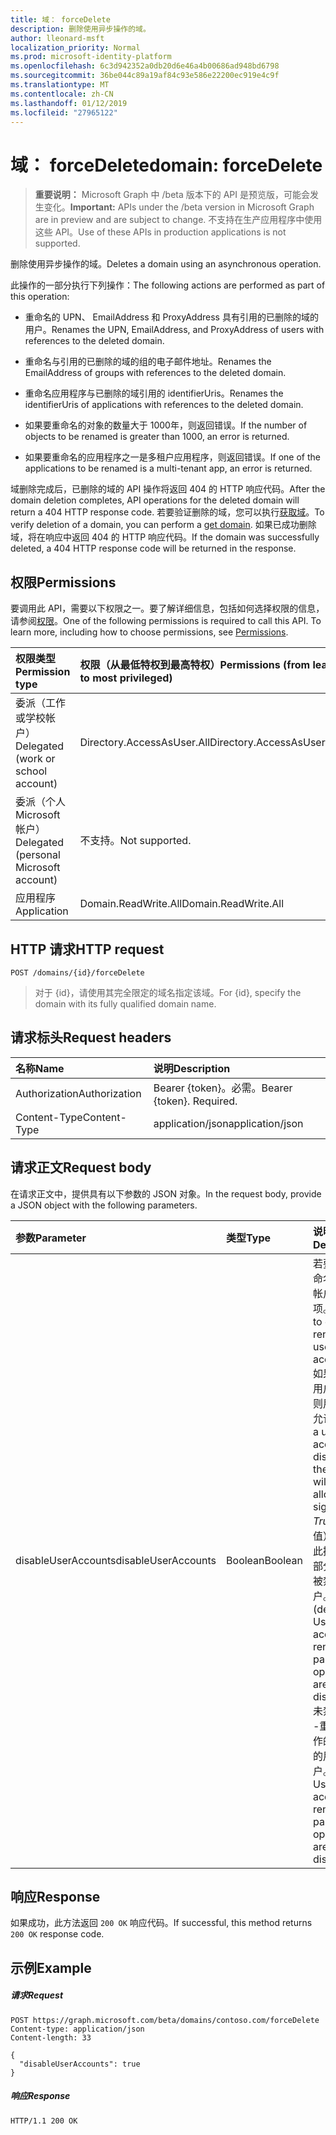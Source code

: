 ```yaml
---
title: 域： forceDelete
description: 删除使用异步操作的域。
author: lleonard-msft
localization_priority: Normal
ms.prod: microsoft-identity-platform
ms.openlocfilehash: 6c3d942352a0db20d6e46a4b00686ad948bd6798
ms.sourcegitcommit: 36be044c89a19af84c93e586e22200ec919e4c9f
ms.translationtype: MT
ms.contentlocale: zh-CN
ms.lasthandoff: 01/12/2019
ms.locfileid: "27965122"
---
```

# <a name="domain-forcedelete"></a><span data-ttu-id="eadd9-103">域： forceDelete</span><span class="sxs-lookup"><span data-stu-id="eadd9-103">domain: forceDelete</span></span>

> <span data-ttu-id="eadd9-104">**重要说明：** Microsoft Graph 中 /beta 版本下的 API 是预览版，可能会发生变化。</span><span class="sxs-lookup"><span data-stu-id="eadd9-104">**Important:** APIs under the /beta version in Microsoft Graph are in preview and are subject to change.</span></span> <span data-ttu-id="eadd9-105">不支持在生产应用程序中使用这些 API。</span><span class="sxs-lookup"><span data-stu-id="eadd9-105">Use of these APIs in production applications is not supported.</span></span>

<span data-ttu-id="eadd9-106">删除使用异步操作的域。</span><span class="sxs-lookup"><span data-stu-id="eadd9-106">Deletes a domain using an asynchronous operation.</span></span>

<span data-ttu-id="eadd9-107">此操作的一部分执行下列操作：</span><span class="sxs-lookup"><span data-stu-id="eadd9-107">The following actions are performed as part of this operation:</span></span>

* <span data-ttu-id="eadd9-108">重命名的 UPN、 EmailAddress 和 ProxyAddress 具有引用的已删除的域的用户。</span><span class="sxs-lookup"><span data-stu-id="eadd9-108">Renames the UPN, EmailAddress, and ProxyAddress of users with references to the deleted domain.</span></span>

* <span data-ttu-id="eadd9-109">重命名与引用的已删除的域的组的电子邮件地址。</span><span class="sxs-lookup"><span data-stu-id="eadd9-109">Renames the EmailAddress of groups with references to the deleted domain.</span></span>

* <span data-ttu-id="eadd9-110">重命名应用程序与已删除的域引用的 identifierUris。</span><span class="sxs-lookup"><span data-stu-id="eadd9-110">Renames the identifierUris of applications with references to the deleted domain.</span></span>

* <span data-ttu-id="eadd9-111">如果要重命名的对象的数量大于 1000年，则返回错误。</span><span class="sxs-lookup"><span data-stu-id="eadd9-111">If the number of objects to be renamed is greater than 1000, an error is returned.</span></span>

* <span data-ttu-id="eadd9-112">如果要重命名的应用程序之一是多租户应用程序，则返回错误。</span><span class="sxs-lookup"><span data-stu-id="eadd9-112">If one of the applications to be renamed is a multi-tenant app, an error is returned.</span></span>

<span data-ttu-id="eadd9-113">域删除完成后，已删除的域的 API 操作将返回 404 的 HTTP 响应代码。</span><span class="sxs-lookup"><span data-stu-id="eadd9-113">After the domain deletion completes, API operations for the deleted domain will return a 404 HTTP response code.</span></span> <span data-ttu-id="eadd9-114">若要验证删除的域，您可以执行[获取域](domain-get.md)。</span><span class="sxs-lookup"><span data-stu-id="eadd9-114">To verify deletion of a domain, you can perform a [get domain](domain-get.md).</span></span> <span data-ttu-id="eadd9-115">如果已成功删除域，将在响应中返回 404 的 HTTP 响应代码。</span><span class="sxs-lookup"><span data-stu-id="eadd9-115">If the domain was successfully deleted, a 404 HTTP response code will be returned in the response.</span></span>

## <a name="permissions"></a><span data-ttu-id="eadd9-116">权限</span><span class="sxs-lookup"><span data-stu-id="eadd9-116">Permissions</span></span>

<span data-ttu-id="eadd9-p103">要调用此 API，需要以下权限之一。要了解详细信息，包括如何选择权限的信息，请参阅[权限](/graph/permissions-reference)。</span><span class="sxs-lookup"><span data-stu-id="eadd9-p103">One of the following permissions is required to call this API. To learn more, including how to choose permissions, see [Permissions](/graph/permissions-reference).</span></span>


|<span data-ttu-id="eadd9-119">权限类型</span><span class="sxs-lookup"><span data-stu-id="eadd9-119">Permission type</span></span>      | <span data-ttu-id="eadd9-120">权限（从最低特权到最高特权）</span><span class="sxs-lookup"><span data-stu-id="eadd9-120">Permissions (from least to most privileged)</span></span>              |
|:--------------------|:---------------------------------------------------------|
|<span data-ttu-id="eadd9-121">委派（工作或学校帐户）</span><span class="sxs-lookup"><span data-stu-id="eadd9-121">Delegated (work or school account)</span></span> | <span data-ttu-id="eadd9-122">Directory.AccessAsUser.All</span><span class="sxs-lookup"><span data-stu-id="eadd9-122">Directory.AccessAsUser.All</span></span>    |
|<span data-ttu-id="eadd9-123">委派（个人 Microsoft 帐户）</span><span class="sxs-lookup"><span data-stu-id="eadd9-123">Delegated (personal Microsoft account)</span></span> | <span data-ttu-id="eadd9-124">不支持。</span><span class="sxs-lookup"><span data-stu-id="eadd9-124">Not supported.</span></span>    |
|<span data-ttu-id="eadd9-125">应用程序</span><span class="sxs-lookup"><span data-stu-id="eadd9-125">Application</span></span> | <span data-ttu-id="eadd9-126">Domain.ReadWrite.All</span><span class="sxs-lookup"><span data-stu-id="eadd9-126">Domain.ReadWrite.All</span></span> |

## <a name="http-request"></a><span data-ttu-id="eadd9-127">HTTP 请求</span><span class="sxs-lookup"><span data-stu-id="eadd9-127">HTTP request</span></span>

<!-- { "blockType": "ignored" } -->
```http
POST /domains/{id}/forceDelete
```

> <span data-ttu-id="eadd9-128">对于 {id}，请使用其完全限定的域名指定该域。</span><span class="sxs-lookup"><span data-stu-id="eadd9-128">For {id}, specify the domain with its fully qualified domain name.</span></span>

## <a name="request-headers"></a><span data-ttu-id="eadd9-129">请求标头</span><span class="sxs-lookup"><span data-stu-id="eadd9-129">Request headers</span></span>

| <span data-ttu-id="eadd9-130">名称</span><span class="sxs-lookup"><span data-stu-id="eadd9-130">Name</span></span>       | <span data-ttu-id="eadd9-131">说明</span><span class="sxs-lookup"><span data-stu-id="eadd9-131">Description</span></span>|
|:---------------|:----------|
| <span data-ttu-id="eadd9-132">Authorization</span><span class="sxs-lookup"><span data-stu-id="eadd9-132">Authorization</span></span>  | <span data-ttu-id="eadd9-p104">Bearer {token}。必需。</span><span class="sxs-lookup"><span data-stu-id="eadd9-p104">Bearer {token}. Required.</span></span>|
| <span data-ttu-id="eadd9-135">Content-Type</span><span class="sxs-lookup"><span data-stu-id="eadd9-135">Content-Type</span></span>  | <span data-ttu-id="eadd9-136">application/json</span><span class="sxs-lookup"><span data-stu-id="eadd9-136">application/json</span></span> |

## <a name="request-body"></a><span data-ttu-id="eadd9-137">请求正文</span><span class="sxs-lookup"><span data-stu-id="eadd9-137">Request body</span></span>

<span data-ttu-id="eadd9-138">在请求正文中，提供具有以下参数的 JSON 对象。</span><span class="sxs-lookup"><span data-stu-id="eadd9-138">In the request body, provide a JSON object with the following parameters.</span></span>

| <span data-ttu-id="eadd9-139">参数</span><span class="sxs-lookup"><span data-stu-id="eadd9-139">Parameter</span></span>    | <span data-ttu-id="eadd9-140">类型</span><span class="sxs-lookup"><span data-stu-id="eadd9-140">Type</span></span>   |<span data-ttu-id="eadd9-141">说明</span><span class="sxs-lookup"><span data-stu-id="eadd9-141">Description</span></span>|
|:---------------|:--------|:----------|
|<span data-ttu-id="eadd9-142">disableUserAccounts</span><span class="sxs-lookup"><span data-stu-id="eadd9-142">disableUserAccounts</span></span>|<span data-ttu-id="eadd9-143">Boolean</span><span class="sxs-lookup"><span data-stu-id="eadd9-143">Boolean</span></span>| <span data-ttu-id="eadd9-144">若要禁用重命名的用户帐户的选项。</span><span class="sxs-lookup"><span data-stu-id="eadd9-144">Option to disable renamed user accounts.</span></span> <span data-ttu-id="eadd9-145">如果禁用的用户帐户，则用户将不允许登录。</span><span class="sxs-lookup"><span data-stu-id="eadd9-145">If a user account is disabled, the user will not be allowed to sign in.</span></span><br><span data-ttu-id="eadd9-146">*True*（默认值）-重命名此操作的一部分的帐户被禁用的用户。</span><span class="sxs-lookup"><span data-stu-id="eadd9-146">*True* (default) - User accounts renamed as part of this operation are disabled.</span></span><br><span data-ttu-id="eadd9-147">未禁用*false* -重命名此操作的一部分的用户帐户。</span><span class="sxs-lookup"><span data-stu-id="eadd9-147">*False* - User accounts renamed as part of this operation are not disabled.</span></span> |

## <a name="response"></a><span data-ttu-id="eadd9-148">响应</span><span class="sxs-lookup"><span data-stu-id="eadd9-148">Response</span></span>

<span data-ttu-id="eadd9-149">如果成功，此方法返回 `200 OK` 响应代码。</span><span class="sxs-lookup"><span data-stu-id="eadd9-149">If successful, this method returns `200 OK` response code.</span></span> 

## <a name="example"></a><span data-ttu-id="eadd9-150">示例</span><span class="sxs-lookup"><span data-stu-id="eadd9-150">Example</span></span>
##### <a name="request"></a><span data-ttu-id="eadd9-151">请求</span><span class="sxs-lookup"><span data-stu-id="eadd9-151">Request</span></span>
<!-- {
  "blockType": "request",
  "name": "domain_forcedelete"
}-->
```http
POST https://graph.microsoft.com/beta/domains/contoso.com/forceDelete
Content-type: application/json
Content-length: 33

{
  "disableUserAccounts": true
}
```

##### <a name="response"></a><span data-ttu-id="eadd9-152">响应</span><span class="sxs-lookup"><span data-stu-id="eadd9-152">Response</span></span>

<!-- {
  "blockType": "response",
  "truncated": true,
  "@odata.type": "microsoft.graph.None"
} -->

```http
HTTP/1.1 200 OK
```
<!-- uuid: 8fcb5dbc-d5aa-4681-8e31-b001d5168d79
2015-10-25 14:57:30 UTC -->
<!-- {
  "type": "#page.annotation",
  "description": "domain: forcedelete",
  "keywords": "",
  "section": "documentation",
  "tocPath": ""
}-->
